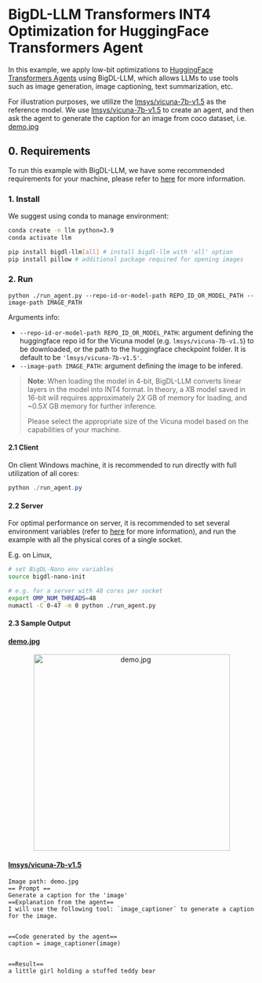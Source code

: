 # BigDL-LLM Transformers INT4 Optimization for HuggingFace Transformers Agent
In this example, we apply low-bit optimizations to [HuggingFace Transformers Agents](https://huggingface.co/docs/transformers/transformers_agents) using BigDL-LLM, which allows LLMs to use tools such as image generation, image captioning, text summarization, etc.

For illustration purposes, we utilize the [lmsys/vicuna-7b-v1.5](https://huggingface.co/lmsys/vicuna-7b-v1.5) as the reference model. We use [lmsys/vicuna-7b-v1.5](https://huggingface.co/lmsys/vicuna-7b-v1.5) to create an agent, and then ask the agent to generate the caption for an image from coco dataset, i.e. [demo.jpg](https://cocodataset.org/#explore?id=264959)

## 0. Requirements
To run this example with BigDL-LLM, we have some recommended requirements for your machine, please refer to [here](https://github.com/intel-analytics/BigDL/tree/main/python/llm/example/CPU/HF-Transformers-AutoModels/Model#recommended-requirements) for more information.


### 1. Install
We suggest using conda to manage environment:
```bash
conda create -n llm python=3.9
conda activate llm

pip install bigdl-llm[all] # install bigdl-llm with 'all' option
pip install pillow # additional package required for opening images
```

### 2. Run
```
python ./run_agent.py --repo-id-or-model-path REPO_ID_OR_MODEL_PATH --image-path IMAGE_PATH
```

Arguments info:
- `--repo-id-or-model-path REPO_ID_OR_MODEL_PATH`: argument defining the huggingface repo id for the Vicuna model (e.g. `lmsys/vicuna-7b-v1.5`) to be downloaded, or the path to the huggingface checkpoint folder. It is default to be `'lmsys/vicuna-7b-v1.5'`.
- `--image-path IMAGE_PATH`: argument defining the image to be infered.

> **Note**: When loading the model in 4-bit, BigDL-LLM converts linear layers in the model into INT4 format. In theory, a *X*B model saved in 16-bit will requires approximately 2*X* GB of memory for loading, and ~0.5*X* GB memory for further inference.
>
> Please select the appropriate size of the Vicuna model based on the capabilities of your machine.

#### 2.1 Client
On client Windows machine, it is recommended to run directly with full utilization of all cores:
```powershell
python ./run_agent.py
```

#### 2.2 Server
For optimal performance on server, it is recommended to set several environment variables (refer to [here](../README.md#best-known-configuration-on-linux) for more information), and run the example with all the physical cores of a single socket.

E.g. on Linux,
```bash
# set BigDL-Nano env variables
source bigdl-nano-init

# e.g. for a server with 48 cores per socket
export OMP_NUM_THREADS=48
numactl -C 0-47 -m 0 python ./run_agent.py
```

#### 2.3 Sample Output
#### [demo.jpg](https://cocodataset.org/#explore?id=264959)
<p align="center">
<img src="http://farm6.staticflickr.com/5268/5602445367_3504763978_z.jpg" alt="demo.jpg" width="400"/>
</p>

#### [lmsys/vicuna-7b-v1.5](https://huggingface.co/lmsys/vicuna-7b-v1.5)
```log
Image path: demo.jpg
== Prompt ==
Generate a caption for the 'image'
==Explanation from the agent==
I will use the following tool: `image_captioner` to generate a caption for the image.


==Code generated by the agent==
caption = image_captioner(image)


==Result==
a little girl holding a stuffed teddy bear
```
